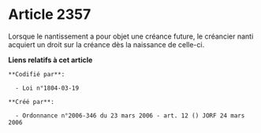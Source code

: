 # Article 2357

Lorsque le nantissement a pour objet une créance future, le créancier nanti acquiert un droit sur la créance dès la naissance
de celle-ci.

**Liens relatifs à cet article**

	**Codifié par**:

	  - Loi n°1804-03-19

	**Créé par**:

	  - Ordonnance n°2006-346 du 23 mars 2006 - art. 12 () JORF 24 mars 2006
